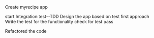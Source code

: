 Create myrecipe app

start Integration test--TDD Design the app based on test first approach
Write the test for the functionality
check for test pass

Refactored the code